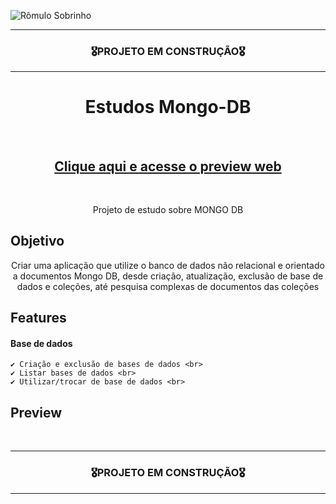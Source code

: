 ![Rômulo Sobrinho](https://user-images.githubusercontent.com/68918326/179403887-79a5dddb-d090-456c-b1ad-8ec3820c140a.PNG)

<hr>
<h3 align="center">🎖️PROJETO EM CONSTRUÇÃO🎖️</h3>
<hr>

<h1 align="center">Estudos Mongo-DB</h1>
<br>
<h2 align="center"><a href="#" target="__blank">Clique aqui e acesse o preview web</a></h2>
<br>

<p align="center">Projeto de estudo sobre MONGO DB</p>


## Objetivo
<p align="center">
  Criar uma aplicação que utilize o banco de dados não relacional e orientado a documentos Mongo DB, desde criação, atualização, exclusão de base de dados e coleções, até pesquisa complexas de documentos das coleções
</p>


## Features

  #### Base de dados
    ✔️ Criação e exclusão de bases de dados <br>
    ✔️ Listar bases de dados <br>
    ✔️ Utilizar/trocar de base de dados <br>
  

## Preview

<br>

<hr>
<h3 align="center">🎖️PROJETO EM CONSTRUÇÃO🎖️</h3>
<hr>
